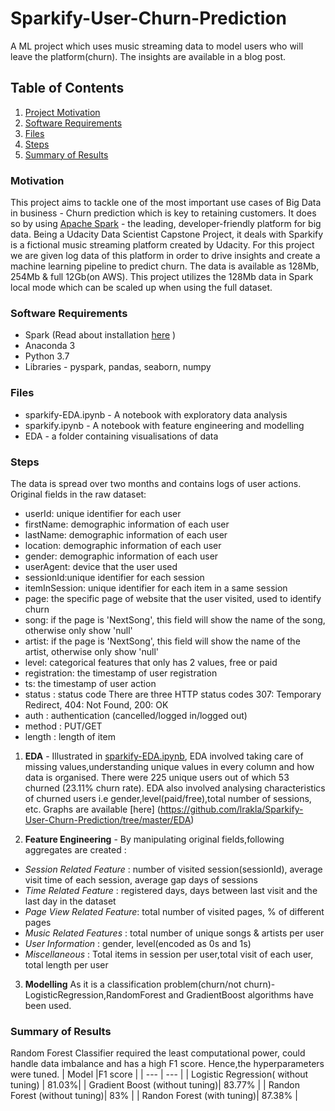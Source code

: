 # Sparkify-User-Churn-Prediction
A ML project which uses music streaming data to model users who will leave the platform(churn). The insights are available in a blog post.

## Table of Contents
1. [Project Motivation](#motivation)
2. [Software Requirements](#software-requirements)
3. [Files](#Files)
4. [Steps](#steps)
5. [Summary of Results](#summart-of-results)

### Motivation
This project aims to tackle one of the most important use cases of Big Data in business - Churn prediction which  is key to retaining customers. It does so by using [Apache Spark](https://spark.apache.org/) - the leading, developer-friendly platform for big data.
Being a Udacity Data Scientist Capstone Project, it deals with Sparkify is a fictional music streaming platform created by Udacity. For this project we are given log data of this platform in order to drive insights and create a machine learning pipeline to predict churn.
The data is available as 128Mb, 254Mb & full 12Gb(on AWS). This project utilizes the 128Mb data in Spark local mode which can be scaled up when using the full dataset.

### Software Requirements
* Spark (Read about installation [here](https://changhsinlee.com/install-pyspark-windows-jupyter/) )
* Anaconda 3
* Python 3.7
* Libraries - pyspark, pandas, seaborn, numpy

### Files
* sparkify-EDA.ipynb - A notebook with exploratory data analysis
* sparkify.ipynb - A notebook with feature engineering and modelling
* EDA - a folder containing visualisations of data

### Steps
The data is spread over two months and contains logs of user actions. 
Original fields in the raw dataset:
- userId: unique identifier for each user
- firstName: demographic information of each user
- lastName: demographic information of each user
- location: demographic information of each user
- gender: demographic information of each user
- userAgent: device that the user used
- sessionId:unique identifier for each session
- itemInSession: unique identifier for each item in a same session
- page: the specific page of website that the user visited, used to identify churn
- song: if the page is 'NextSong', this field will show the name of the song, otherwise only show 'null'
- artist: if the page is 'NextSong', this field will show the name of the artist, otherwise only show 'null'
- level: categorical features that only has 2 values, free or paid
- registration: the timestamp of user registration
- ts: the timestamp of user action
- status : status code There are three HTTP status codes 307: Temporary Redirect, 404: Not Found, 200: OK
- auth : authentication (cancelled/logged in/logged out)
- method : PUT/GET
- length : length of item
1. **EDA** - 
Illustrated in [sparkify-EDA.ipynb](https://github.com/lrakla/Sparkify-User-Churn-Prediction/blob/master/Sparkify-EDA.ipynb), EDA involved taking care of missing values,understanding unique values in every column and how data 
is organised. There were 225 unique users out of which 53 churned (23.11% churn rate). EDA also involved analysing characteristics of churned users i.e gender,level(paid/free),total number of sessions, etc. Graphs are available [here] (https://github.com/lrakla/Sparkify-User-Churn-Prediction/tree/master/EDA)

2. **Feature Engineering** - 
By manipulating original fields,following aggregates are created :
- *Session Related Feature* :
number of visited session(sessionId), average visit time of each session, average gap days of sessions
- *Time Related Feature* :
registered days, days between last visit and the last day in the dataset
- *Page View Related Feature*:
total number of visited pages, % of different pages
- *Music Related Features* :
total number of unique songs & artists per user
- *User Information* :
gender, level(encoded as 0s and 1s)
- *Miscellaneous* :
Total items in session per user,total visit of each user, total length per user

3. **Modelling**
As it is a classification problem(churn/not churn)-LogisticRegression,RandomForest and GradientBoost algorithms have been used.





### Summary of Results
Random Forest Classifier required the least computational power, could handle data imbalance and has a high F1 score. Hence,the hyperparameters
were tuned.
| Model |F1 score |
| --- | --- |
| Logistic Regression( without tuning) | 81.03%|
| Gradient Boost (without tuning)| 83.77% |
| Randon Forest (without tuning)| 83% |
| Randon Forest (with tuning)| 87.38% |



